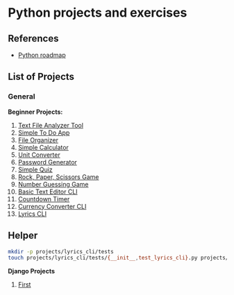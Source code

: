 # Python projects and exercises

## References

- [Python roadmap](https://github.com/iBrokeTheCode/python-projects)

## List of Projects

### General

**Beginner Projects:**

1. [Text File Analyzer Tool](./projects/general/text_analyzer/)
2. [Simple To Do App](./projects/general/simple_todo/)
3. [File Organizer](./projects/general/file_organizer/)
4. [Simple Calculator](./projects/general/simple_calculator/)
5. [Unit Converter](./projects/general/unit_converter/)
6. [Password Generator](./projects/general/password_generator/)
7. [Simple Quiz](./projects/general/simple_quiz/)
8. [Rock, Paper, Scissors Game](./projects/general/rock_paper_scissors/)
9. [Number Guessing Game](./projects/general/number_guessing_game/)
10. [Basic Text Editor CLI](./projects/general/text_editor/)
11. [Countdown Timer](./projects/general/countdown_timer/)
12. [Currency Converter CLI](./projects/general/currency_converter/)
13. [Lyrics CLI](./projects/general/lyrics_cli/)

## Helper

```bash
mkdir -p projects/lyrics_cli/tests
touch projects/lyrics_cli/tests/{__init__,test_lyrics_cli}.py projects/lyrics_cli/{__init__.py,lyrics_cli.py,README.md}
```

**Django Projects**

1. [First]()
